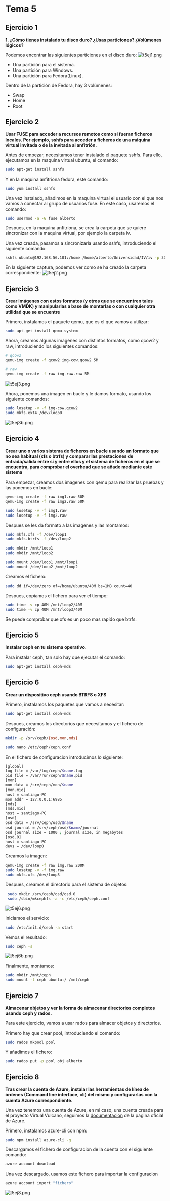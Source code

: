 
Tema 5
======


Ejercicio 1
-----------

**1. ¿Cómo tienes instalado tu disco duro? ¿Usas particiones? ¿Volúmenes lógicos?**

Podemos encontrar las siguientes particiones en el disco duro:
![t5ej1.png](https://raw.githubusercontent.com/albertomoreno/iv-images/master/t5ej1.png)

- Una partición para el sistema.
- Una partición para Windows.
- Una partición para Fedora(Linux).

Dentro de la partición de Fedora, hay 3 volúmenes:
- Swap
- Home
- Root


Ejercicio 2
-----------

**Usar FUSE para acceder a recursos remotos como si fueran ficheros locales. Por ejemplo, sshfs para acceder a ficheros de una máquina virtual invitada o de la invitada al anfitrión.**

Antes de empezar, necesitamos tener instalado el paquete sshfs.
Para ello, ejecutamos en la maquina virtual ubuntu, el comando:
```bash
sudo apt-get install sshfs
```

Y en la maquina anfitriona fedora, este comando:
```bash
sudo yum install sshfs
```

Una vez instalado, añadimos en la maquina virtual el usuario con el que nos vamos a conectar al grupo de usuarios fuse. En este caso, usaremos el comando:
```bash
sudo usermod -a -G fuse alberto
```

Despues, en la maquina anfitriona, se crea la carpeta que se quiere sincronizar con la maquina virtual, por ejemplo la carpeta iv. 

Una vez creada, pasamos a sincronizarla usando sshfs, introduciendo el siguiente comando:
```bash
sshfs ubuntu@192.168.56.101:/home /home/alberto/Universidad/IV/iv -p 30520
```

En la siguiente captura, podemos ver como se ha creado la carpeta correspondiente:
![t5ej2.png](https://raw.githubusercontent.com/albertomoreno/iv-images/master/t5ej2.png)


Ejercicio 3
-----------

**Crear imágenes con estos formatos (y otros que se encuentren tales como VMDK) y manipularlas a base de montarlas o con cualquier otra utilidad que se encuentre**


Primero, instalamos el paquete qemu, que es el que vamos a utilizar:
```bash
sudo apt-get install qemu-system
```

Ahora, creamos algunas imagenes con distintos formatos, como qcow2 y raw, introduciendo los siguientes comandos:
```bash
# qcow2
qemu-img create -f qcow2 img-cow.qcow2 5M

# raw
qemu-img create -f raw img-raw.raw 5M
```
![t5ej3.png](https://raw.githubusercontent.com/albertomoreno/iv-images/master/t5ej3.png)

Ahora, ponemos una imagen en bucle y le damos formato, usando los siguiente comandos:
```bash
sudo losetup -v -f img-cow.qcow2
sudo mkfs.ext4 /dev/loop0
```
![t5ej3b.png](https://raw.githubusercontent.com/albertomoreno/iv-images/master/t5ej3b.png)


Ejercicio 4
-----------

**Crear uno o varios sistema de ficheros en bucle usando un formato que no sea habitual (xfs o btrfs) y comparar las prestaciones de entrada/salida entre sí y entre ellos y el sistema de ficheros en el que se encuentra, para comprobar el overhead que se añade mediante este sistema**

Para empezar, creamos dos imagenes con qemu para realizar las pruebas y las ponemos en bucle:
```bash
qemu-img create -f raw img1.raw 50M
qemu-img create -f raw img2.raw 50M

sudo losetup -v -f img1.raw
sudo losetup -v -f img2.raw
```

Despues se les da formato a las imagenes y las montamos:
```bash
sudo mkfs.xfs -f /dev/loop1
sudo mkfs.btrfs -f /dev/loop2

sudo mkdir /mnt/loop1
sudo mkdir /mnt/loop2

sudo mount /dev/loop1 /mnt/loop1
sudo mount /dev/loop2 /mnt/loop2
```

Creamos el fichero:

```bash
sudo dd if=/dev/zero of=/home/ubuntu/40M bs=1MB count=40
```
Despues, copiamos el fichero para ver el tiempo:
```bash
sudo time -v cp 40M /mnt/loop2/40M
sudo time -v cp 40M /mnt/loop3/40M
```

Se puede comprobar que xfs es un poco mas rapido que btrfs.


Ejercicio 5
-----------

**Instalar ceph en tu sistema operativo.**

Para instalar ceph, tan solo hay que ejecutar el comando:

```bash
sudo apt-get install ceph-mds
```


Ejercicio 6
-----------

**Crear un dispositivo ceph usando BTRFS o XFS**

Primero, instalamos los paquetes que vamos a necesitar:
```bash
sudo apt-get install ceph-mds
```

Despues, creamos los directorios que necesitamos y el fichero de configuración:
```bash
mkdir -p /srv/ceph/{osd,mon,mds}

sudo nano /etc/ceph/ceph.conf
```

En el fichero de configuracion introducimos lo siguiente:
```bash
[global]
log file = /var/log/ceph/$name.log
pid file = /var/run/ceph/$name.pid
[mon]
mon data = /srv/ceph/mon/$name
[mon.mio]
host = santiago-PC
mon addr = 127.0.0.1:6985
[mds]
[mds.mio]
host = santiago-PC
[osd]
osd data = /srv/ceph/osd/$name
osd journal = /srv/ceph/osd/$name/journal
osd journal size = 1000 ; journal size, in megabytes
[osd.0]
host = santiago-PC
devs = /dev/loop0
```

Creamos la imagen:
```bash
qemu-img create -f raw img.raw 200M
sudo losetup -v -f img.raw
sudo mkfs.xfs /dev/loop3
```

Despues, creamos el directorio para el sistema de objetos:
```bash
 sudo mkdir /srv/ceph/osd/osd.0
 sudo /sbin/mkcephfs -a -c /etc/ceph/ceph.conf 
 ```

![t5ej6.png](https://raw.githubusercontent.com/albertomoreno/iv-images/master/t5ej6.png)

Iniciamos el servicio:
```bash
sudo /etc/init.d/ceph -a start
```

Vemos el resultado:
```bash
sudo ceph -s
```
![t5ej6b.png](https://raw.githubusercontent.com/albertomoreno/iv-images/master/t5ej6b.png)

Finalmente, montamos:
```bash
sudo mkdir /mnt/ceph
sudo mount -t ceph ubuntu:/ /mnt/ceph
```


Ejercicio 7
-----------

**Almacenar objetos y ver la forma de almacenar directorios completos usando ceph y rados.**

Para este ejercicio, vamos a usar rados para almacer objetos y directorios.

Primero hay que crear pool, introduciendo el comando:
```bash
sudo rados mkpool pool
```

Y añadimos el fichero:
```bash
sudo rados put -p pool obj alberto
```


Ejercicio 8
-----------

**Tras crear la cuenta de Azure, instalar las herramientas de línea de órdenes (Command line interface, cli) del mismo y configurarlas con la cuenta Azure correspondiente.**

Una vez tenemos una cuenta de Azure, en mi caso, una cuenta creada para el proyecto Virtual Vulcano, seguimos la [documentación](http://azure.microsoft.com/en-us/documentation/articles/xplat-cli/) de la pagina oficial de Azure.

Primero, instalamos azure-cli con npm:

```bash
sudo npm install azure-cli -g
```

Descargamos el fichero de configuracion de la cuenta con el siguiente comando:
```bash
azure account download
```

Una vez descargado, usamos este fichero para importar la configuracion
```bash
azure account import "fichero"
```

![t5ej8.png](https://raw.githubusercontent.com/albertomoreno/iv-images/master/t5ej8.png)

